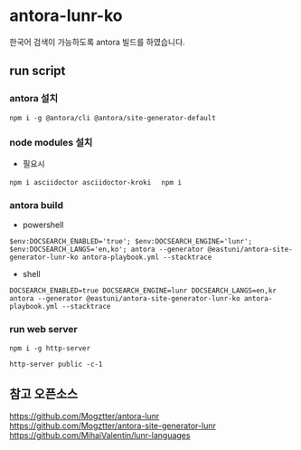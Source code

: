 # antora-lunr-ko

한국어 검색이 가능하도록 antora 빌드를 하였습니다.

## run script

### antora 설치

`npm i -g @antora/cli @antora/site-generator-default`

### node modules 설치

* 필요시  

`npm i asciidoctor asciidoctor-kroki  `
`npm i  `

### antora build

* powershell
 
`$env:DOCSEARCH_ENABLED='true'; $env:DOCSEARCH_ENGINE='lunr'; $env:DOCSEARCH_LANGS='en,ko'; antora --generator @eastuni/antora-site-generator-lunr-ko antora-playbook.yml --stacktrace`

* shell

`DOCSEARCH_ENABLED=true DOCSEARCH_ENGINE=lunr DOCSEARCH_LANGS=en,kr antora --generator @eastuni/antora-site-generator-lunr-ko antora-playbook.yml --stacktrace`

### run web server

`npm i -g http-server`

`http-server public -c-1`

## 참고 오픈소스

https://github.com/Mogztter/antora-lunr  
https://github.com/Mogztter/antora-site-generator-lunr  
https://github.com/MihaiValentin/lunr-languages  

  